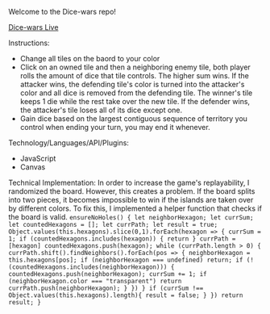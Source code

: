 Welcome to the Dice-wars repo!

[Dice-wars Live](https://hxie3.github.io/dice-wars/)

Instructions:
- Change all tiles on the baord to your color
- Click on an owned tile and then a neighboring enemy tile, both player rolls the amount of dice that tile controls. The higher sum wins. If the attacker wins, the defending tile's color is turned into the attacker's color and all dice is removed from the defending tile. The winner's tile keeps 1 die while the rest take over the new tile. If the defender wins, the attacker's tile loses all of its dice except one.
- Gain dice based on the largest contiguous sequence of territory you control when ending your turn, you may end it whenever.

Technology/Languages/API/Plugins:
- JavaScript
- Canvas

Technical Implementation: 
In order to increase the game's replayability, I randomized the board. However, this creates a problem. If the board splits into two pieces, it becomes impossible to win if the islands are taken over by different colors. To fix this, I implemented a helper function that checks if the board is valid.
`
ensureNoHoles() {
        let neighborHexagon;
        let currSum;
        let countedHexagons = [];
        let currPath;
        let result = true;
        Object.values(this.hexagons).slice(0,1).forEach(hexagon => {
            currSum = 1;
            if (countedHexagons.includes(hexagon)) {
                return
            }
            currPath = [hexagon]
            countedHexagons.push(hexagon);
            while (currPath.length > 0) {
                currPath.shift().findNeighbors().forEach(pos => {
                    neighborHexagon = this.hexagons[pos];
                    if (neighborHexagon === undefined) return;
                    if (!(countedHexagons.includes(neighborHexagon))) {
                        countedHexagons.push(neighborHexagon);
                        currSum += 1;
                        if (neighborHexagon.color === "transparent") return
                        currPath.push(neighborHexagon);
                    }
                })
            }
            if (currSum !== Object.values(this.hexagons).length){
                result = false;
            }
        })
        return result;
    }
   `
